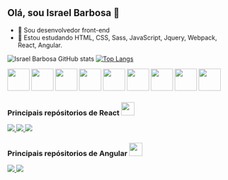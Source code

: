 ## Olá, sou Israel Barbosa 👋

- 🔭 Sou desenvolvedor front-end
- 🌱 Estou estudando HTML, CSS, Sass, JavaScript, Jquery, Webpack, React, Angular.

![Israel Barbosa GitHub stats](https://github-readme-stats.vercel.app/api?username=IsraelBarbosa&show_icons=true&theme=dark&locale=pt-br&count_private=true)       [![Top Langs](https://github-readme-stats.vercel.app/api/top-langs/?username=IsraelBarbosa&layout=compact&locale=pt-br)](https://github.com/IsraelBarbosa)

<div>
  <img src="https://cdn.jsdelivr.net/gh/devicons/devicon/icons/html5/html5-original.svg" width="50" />
  <img src="https://cdn.jsdelivr.net/gh/devicons/devicon/icons/css3/css3-original.svg" width="50" />
  <img src="https://cdn.jsdelivr.net/gh/devicons/devicon/icons/sass/sass-original.svg" width="50" />
  <img src="https://cdn.jsdelivr.net/gh/devicons/devicon/icons/javascript/javascript-original.svg" width="50" />
  <img src="https://cdn.jsdelivr.net/gh/devicons/devicon/icons/typescript/typescript-original.svg" width="50" />
  <img src="https://cdn.jsdelivr.net/gh/devicons/devicon/icons/jquery/jquery-original.svg" width="50" />
  <img src="https://cdn.jsdelivr.net/gh/devicons/devicon/icons/webpack/webpack-original.svg" width="50" />
  <img src="https://cdn.jsdelivr.net/gh/devicons/devicon/icons/react/react-original.svg" width="50" />
  <img src="https://cdn.jsdelivr.net/gh/devicons/devicon/icons/angularjs/angularjs-original.svg" width="50" /> 
</div>

### Principais repósitorios de React  <img src="https://cdn.jsdelivr.net/gh/devicons/devicon/icons/react/react-original.svg" width="30" />
<div>
  <a href="https://github.com/IsraelBarbosa/spaceLanceFreelancingg">
    <img src="https://github-readme-stats.vercel.app/api/pin/?username=IsraelBarbosa&repo=spaceLanceFreelancingg&show_owner=true" />
  </a>
  <a href="https://github.com/IsraelBarbosa/foodsavorlandingpage">
    <img src="https://github-readme-stats.vercel.app/api/pin/?username=IsraelBarbosa&repo=foodsavorlandingpage&show_owner=true" />
  </a>
  <a href="https://github.com/IsraelBarbosa/Glassmorphism-Landing-Page">
    <img src="https://github-readme-stats.vercel.app/api/pin/?username=IsraelBarbosa&repo=Glassmorphism-Landing-Page&show_owner=true" />
  </a>
</div>

### Principais repósitorios de Angular <img src="https://cdn.jsdelivr.net/gh/devicons/devicon/icons/angularjs/angularjs-original.svg" width="30" /> 
<div>
  <a href="https://github.com/IsraelBarbosa/Gerenciador-de-campanhas">
    <img src="https://github-readme-stats.vercel.app/api/pin/?username=IsraelBarbosa&repo=Gerenciador-de-campanhas&show_owner=true" />
  </a>
  <a href="https://github.com/IsraelBarbosa/netbookSocialNetworkingLandingPage">
    <img src="https://github-readme-stats.vercel.app/api/pin/?username=IsraelBarbosa&repo=netbookSocialNetworkingLandingPage&show_owner=true" />
  </a>
</div>
